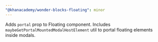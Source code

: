 ```yaml
---
"@khanacademy/wonder-blocks-floating": minor
---
```


Adds `portal` prop to Floating component. Includes `maybeGetPortalMountedModalHostElement` util to portal floating elements inside modals.
